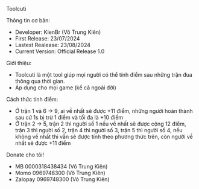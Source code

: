 Toolcuti

Thông tin cơ bản:
- Developer: KienBr (Võ Trung Kiên)
- First Release: 23/07/2024
- Lastest Realease: 23/08/2024
- Current Version: Official Release 1.0

Giới thiệu:
- Toolcuti là một tool giúp mọi người có thể tính điểm sau những trận đua thông qua thời gian.
- Áp dụng cho mọi game (kể cả ngoài đời)

Cách thức tính điểm:
- Ở trận 1 và 6 -> 9, ai về nhất sẽ được +11 điểm, những người hoàn thành sau cứ 1s bị trừ 1 điểm và tối đa là +10 điểm
- Ở trận 2 -> 5, trận 2 thì người số 1 nếu về nhất sẽ được cộng 12 điểm, trận 3 thì người số 2, trận 4 thì người số 3, trận 5 thì người số 4, nếu không về nhất thì vẫn sẽ được tính theo phương thức trên, còn người về nhất sẽ được +11 điểm

Donate cho tôi!
- MB 0000318438434 (Võ Trung Kiên)
- Momo 0969748300 (Võ Trung Kiên)
- Zalopay 0969748300 (Võ Trung Kiên)
